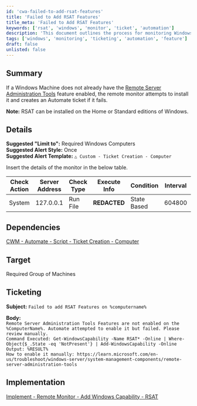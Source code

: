 ```yaml
---
id: 'cwa-failed-to-add-rsat-features'
title: 'Failed to Add RSAT Features'
title_meta: 'Failed to Add RSAT Features'
keywords: ['rsat', 'windows', 'monitor', 'ticket', 'automation']
description: 'This document outlines the process for monitoring Windows machines to ensure that the Remote Server Administration Tools (RSAT) feature is enabled. If the feature is not enabled, an Automate ticket will be created if the installation attempt fails. The document includes details on suggested alert styles, ticketing information, and implementation steps.'
tags: ['windows', 'monitoring', 'ticketing', 'automation', 'feature']
draft: false
unlisted: false
---
```

## Summary

If a Windows Machine does not already have the [Remote Server Administration Tools](https://learn.microsoft.com/en-us/troubleshoot/windows-server/system-management-components/remote-server-administration-tools) feature enabled, the remote monitor attempts to install it and creates an Automate ticket if it fails.  

**Note:** RSAT can be installed on the Home or Standard editions of Windows.

## Details

**Suggested "Limit to":** Required Windows Computers  
**Suggested Alert Style:** Once  
**Suggested Alert Template:** `△ Custom - Ticket Creation - Computer`  

Insert the details of the monitor in the below table.

| Check Action | Server Address | Check Type | Execute Info | Condition    | Interval | Result |
|--------------|----------------|------------|---------------|--------------|----------|--------|
| System       | 127.0.0.1     | Run File   | **REDACTED**  | State Based  | 604800   | ![Image](5078775/docs/14230303/images/20515017) |

## Dependencies

[CWM - Automate - Script - Ticket Creation - Computer](https://proval.itglue.com/DOC-5078775-9098338)

## Target

Required Group of Machines

## Ticketing

**Subject:** `Failed to add RSAT Features on %computername%`  

**Body:**  
`Remote Server Administration Tools Features are not enabled on the %ComputerName%. Automate attempted to enable it but failed. Please review manually.`  
`Command Executed: Get-WindowsCapability -Name RSAT* -Online | Where-Object{$_.State -eq 'NotPresent'} | Add-WindowsCapability -Online`  
`Output: %RESULT%`  
`How to enable it manually: https://learn.microsoft.com/en-us/troubleshoot/windows-server/system-management-components/remote-server-administration-tools`

## Implementation

[Implement - Remote Monitor - Add Windows Capability - RSAT](https://proval.itglue.com/DOC-5078775-14230457)


